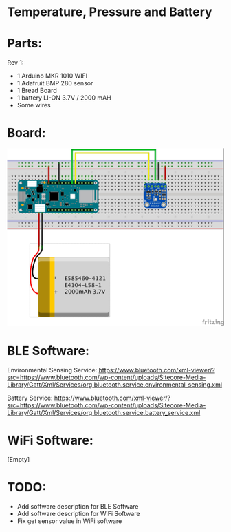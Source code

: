 # Temperature, Pressure and Battery

Parts:
======
Rev 1:
- 1 Arduino MKR 1010 WIFI
- 1 Adafruit BMP 280 sensor
- 1 Bread Board
- 1 battery LI-ON 3.7V / 2000 mAH
- Some wires


Board:
======
![board](https://github.com/destouma/envsensing/blob/master/Board/EnvSensingRev1.jpg)


BLE Software:
=============
Environmental Sensing Service:
https://www.bluetooth.com/xml-viewer/?src=https://www.bluetooth.com/wp-content/uploads/Sitecore-Media-Library/Gatt/Xml/Services/org.bluetooth.service.environmental_sensing.xml

Battery Service:
https://www.bluetooth.com/xml-viewer/?src=https://www.bluetooth.com/wp-content/uploads/Sitecore-Media-Library/Gatt/Xml/Services/org.bluetooth.service.battery_service.xml


WiFi Software:
==============
[Empty]


TODO:
=====
- Add software description for BLE Software
- Add software description for WiFi Software
- Fix get sensor value in WiFi software
